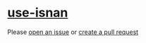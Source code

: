 [use-isnan](https://eslint.org/docs/rules/use-isnan)
====================================================
Please [open an issue](https://github.com/professional-js/eslint-config/issues/new)
or [create a pull request](https://github.com/professional-js/eslint-config/edit/main/src/rules-configurations/eslint/use-isnan.md)
